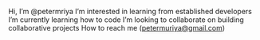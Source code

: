 Hi, I’m @petermriya
I’m interested in learning from established developers
I’m currently learning how to code
I’m looking to collaborate on building collaborative projects
How to reach me (petermuriya@gmail.com)

<!---
petermriya/petermriya is a ✨ special ✨ repository because its `README.md` (this file) appears on your GitHub profile.
You can click the Preview link to take a look at your changes.
--->
